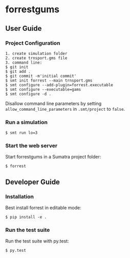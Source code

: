 # forrestgums

## User Guide

### Project Configuration
	
	1. create simulation folder
	2. create trnsport.gms file
	3. command line:
	$ git init 
	$ git add .
	$ git commit -m'initial commit'
    $ smt init forrest --main trnsport.gms
    $ smt configure --add-plugin=forrest.executable
    $ smt configure --executable=gams
    $ smt configure -d .

Disallow command line parameters by setting `allow_command_line_parameters`
in `.smt/project` to `false`.

### Run a simulation

    $ smt run lo=3

### Start the web server

Start forrestgums in a Sumatra project folder:

    $ forrest

## Developer Guide

### Installation

Best install forrest in editable mode:

    $ pip install -e .

### Run the test suite

Run the test suite with py.test:

    $ py.test
